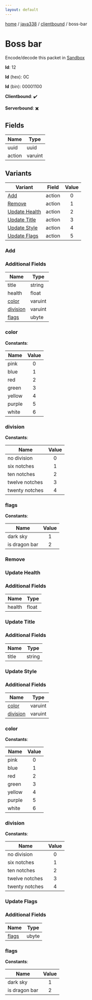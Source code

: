 ```yaml
---
layout: default
---
```


[home](/)  /  [java338](/protocol/java338)  /  [clientbound](/protocol/java338/clientbound)  /  boss-bar

# Boss bar

Encode/decode this packet in [Sandbox](../../../sandbox/java338#Clientbound.BossBar)

**Id**: 12

**Id** (hex): 0C

**Id** (bin): 00001100

**Clientbound**: ✔️

**Serverbound**: ✖️

## Fields

Name | Type
---|---
uuid | uuid
action | varuint

## Variants

Variant | Field | Value
---|---|:---:
[Add](#add) | action | 0
[Remove](#remove) | action | 1
[Update Health](#update_health) | action | 2
[Update Title](#update_title) | action | 3
[Update Style](#update_style) | action | 4
[Update Flags](#update_flags) | action | 5

### Add

### Additional Fields

Name | Type
---|---
title | string
health | float
[color](#add_color) | varuint
[division](#add_division) | varuint
[flags](#add_flags) | ubyte

### color

**Constants**:

Name | Value
---|:---:
pink | 0
blue | 1
red | 2
green | 3
yellow | 4
purple | 5
white | 6

### division

**Constants**:

Name | Value
---|:---:
no division | 0
six notches | 1
ten notches | 2
twelve notches | 3
twenty notches | 4

### flags

**Constants**:

Name | Value
---|:---:
dark sky | 1
is dragon bar | 2

### Remove

### Update Health

### Additional Fields

Name | Type
---|---
health | float

### Update Title

### Additional Fields

Name | Type
---|---
title | string

### Update Style

### Additional Fields

Name | Type
---|---
[color](#update-style_color) | varuint
[division](#update-style_division) | varuint

### color

**Constants**:

Name | Value
---|:---:
pink | 0
blue | 1
red | 2
green | 3
yellow | 4
purple | 5
white | 6

### division

**Constants**:

Name | Value
---|:---:
no division | 0
six notches | 1
ten notches | 2
twelve notches | 3
twenty notches | 4

### Update Flags

### Additional Fields

Name | Type
---|---
[flags](#update-flags_flags) | ubyte

### flags

**Constants**:

Name | Value
---|:---:
dark sky | 1
is dragon bar | 2
